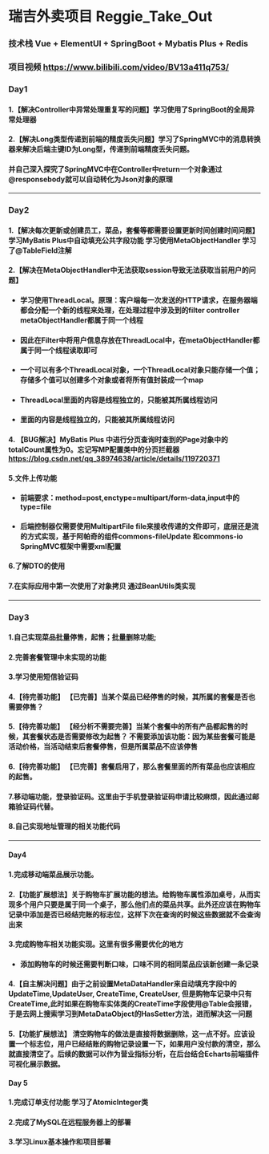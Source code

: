 # 瑞吉外卖项目 Reggie_Take_Out

### 技术栈 Vue + ElementUI + SpringBoot + Mybatis Plus + Redis

### 项目视频 https://www.bilibili.com/video/BV13a411q753/

### Day1

#### 1.【解决Controller中异常处理重复写的问题】学习使用了SpringBoot的全局异常处理器

#### 2.【解决Long类型传递到前端的精度丢失问题】学习了SpringMVC中的消息转换器来解决后端主键ID为Long型，传递到前端精度丢失问题。

#### 并自己深入探究了SpringMVC中在Controller中return一个对象通过@responsebody就可以自动转化为Json对象的原理

---

### Day2

#### 1.【解决每次更新或创建员工，菜品，套餐等都需要设置更新时间创建时间问题】 学习MyBatis Plus中自动填充公共字段功能 学习使用MetaObjectHandler 学习了@TableField注解

#### 2.【解决在MetaObjectHandler中无法获取session导致无法获取当前用户的问题】

* #### 学习使用ThreadLocal。原理：客户端每一次发送的HTTP请求，在服务器端都会分配一个新的线程来处理，在处理过程中涉及到的filter controller metaObjectHandler都属于同一个线程
* #### 因此在Filter中将用户信息存放在ThreadLocal中，在metaObjectHandler都属于同一个线程读取即可
* #### 一个可以有多个ThreadLocal对象，一个ThreadLocal对象只能存储一个值；存储多个值可以创建多个对象或者将所有值封装成一个map
* #### ThreadLocal里面的内容是线程独立的，只能被其所属线程访问
* #### 里面的内容是线程独立的，只能被其所属线程访问

#### 4. 【BUG解决】MyBatis Plus 中进行分页查询时查到的Page对象中的totalCount属性为0。忘记写MP配置类中的分页拦截器 https://blog.csdn.net/qq_38974638/article/details/119720371

#### 5.文件上传功能

* #### 前端要求：method=post,enctype=multipart/form-data,input中的type=file
* #### 后端控制器仅需要使用MultipartFile file来接收传递的文件即可，底层还是流的方式实现，基于阿帕奇的组件commons-fileUpdate 和commons-io SpringMVC框架中需要xml配置

#### 6.了解DTO的使用

#### 7.在实际应用中第一次使用了对象拷贝 通过BeanUtils类实现

---

### Day3

#### 1.自己实现菜品批量停售，起售；批量删除功能;

#### 2.完善套餐管理中未实现的功能

#### 3.学习使用短信验证码

#### 4.【待完善功能】 【已完善】当某个菜品已经停售的时候，其所属的套餐是否也需要停售？

#### 5.【待完善功能】 【经分析不需要完善】当某个套餐中的所有产品都起售的时候，其套餐状态是否需要修改为起售？ 不需要添加该功能：因为某些套餐可能是活动价格，当活动结束后套餐停售，但是所属菜品不应该停售

#### 6.【待完善功能】 【已完善】套餐启用了，那么套餐里面的所有菜品也应该相应的起售。

#### 7.移动端功能，登录验证码。这里由于手机登录验证码申请比较麻烦，因此通过邮箱验证码代替。

#### 8.自己实现地址管理的相关功能代码

---

#### Day4

#### 1.完成移动端菜品展示功能。

#### 2.【功能扩展想法】关于购物车扩展功能的想法。给购物车属性添加桌号，从而实现多个用户只要是属于同一个桌子，那么他们点的菜品共享。此外还应该在购物车记录中添加是否已经结完账的标志位，这样下次在查询的时候这些数据就不会查询出来

#### 3.完成购物车相关功能实现。这里有很多需要优化的地方

* #### 添加购物车的时候还需要判断口味，口味不同的相同菜品应该新创建一条记录

#### 4.【自主解决问题】由于之前设置MetaDataHandler来自动填充字段中的UpdateTime,UpdateUser, CreateTime, CreateUser, 但是购物车记录中只有CreateTime,此时如果在购物车实体类的CreateTime字段使用@Table会报错，于是去网上搜索学习到MetaDataObject的HasSetter方法，进而解决这一问题

#### 5.【功能扩展想法】 清空购物车的做法是直接将数据删除，这一点不好。应该设置一个标志位，用户已经结账的购物记录设置一下，如果用户没付款的清空，那么就直接清空了。后续的数据可以作为营业指标分析，在后台结合Echarts前端插件可视化展示数据。

#### Day 5

#### 1.完成订单支付功能 学习了AtomicInteger类

#### 2.完成了MySQL在远程服务器上的部署

#### 3.学习Linux基本操作和项目部署

